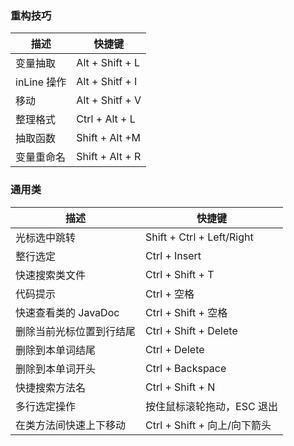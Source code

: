 ### 重构技巧

| 描述        | 快捷键          |
| ----------- | --------------- |
| 变量抽取    | Alt + Shift + L |
| inLine 操作 | Alt + Shitf + I |
| 移动        | Alt + Shitf + V |
| 整理格式    | Ctrl + Alt + L  |
| 抽取函数    | Shift + Alt +M  |
| 变量重命名  | Shift + Alt + R |



### 通用类

| 描述                     | 快捷键                       |
| ------------------------ | ---------------------------- |
| 光标选中跳转             | Shift + Ctrl + Left/Right    |
| 整行选定                 | Ctrl + Insert                |
| 快速搜索类文件           | Ctrl + Shift + T             |
| 代码提示                 | Ctrl + 空格                  |
| 快速查看类的 JavaDoc     | Ctrl + Shift + 空格          |
| 删除当前光标位置到行结尾 | Ctrl + Shift + Delete        |
| 删除到本单词结尾         | Ctrl + Delete                |
| 删除到本单词开头         | Ctrl + Backspace             |
| 快捷搜索方法名           | Ctrl + Shift + N             |
| 多行选定操作             | 按住鼠标滚轮拖动，ESC 退出   |
| 在类方法间快速上下移动   | Ctrl + Shift + 向上/向下箭头 |



​            



